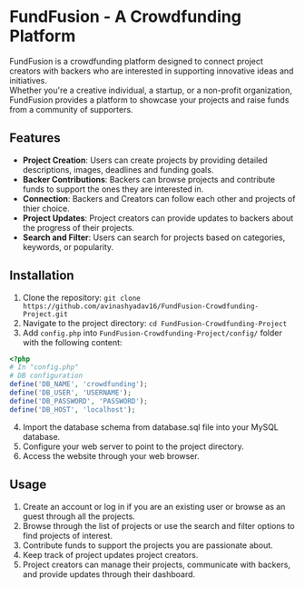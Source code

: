 # FundFusion - A Crowdfunding Platform

FundFusion is a crowdfunding platform designed to connect project creators with backers who are interested in supporting innovative ideas and initiatives. <br>
Whether you're a creative individual, a startup, or a non-profit organization, FundFusion provides a platform to showcase your projects and raise funds from a community of supporters.

## Features

- **Project Creation**: Users can create projects by providing detailed descriptions, images, deadlines and funding goals.
- **Backer Contributions**: Backers can browse projects and contribute funds to support the ones they are interested in.
- **Connection**: Backers and Creators can follow each other and projects of thier choice.
- **Project Updates**: Project creators can provide updates to backers about the progress of their projects.
- **Search and Filter**: Users can search for projects based on categories, keywords, or popularity.

## Installation

1. Clone the repository: `git clone https://github.com/avinashyadav16/FundFusion-Crowdfunding-Project.git`
2. Navigate to the project directory: `cd FundFusion-Crowdfunding-Project`
3. Add `config.php` into `FundFusion-Crowdfunding-Project/config/` folder with the following content:

```php
<?php
# In "config.php"
# DB configuration
define('DB_NAME', 'crowdfunding');
define('DB_USER', 'USERNAME');
define('DB_PASSWORD', 'PASSWORD');
define('DB_HOST', 'localhost');
```

4. Import the database schema from database.sql file into your MySQL database.
5. Configure your web server to point to the project directory.
6. Access the website through your web browser.



## Usage
1. Create an account or log in if you are an existing user or browse as an guest through all the projects.
2. Browse through the list of projects or use the search and filter options to find projects of interest.
3. Contribute funds to support the projects you are passionate about.
4. Keep track of project updates project creators.
5. Project creators can manage their projects, communicate with backers, and provide updates through their dashboard.

